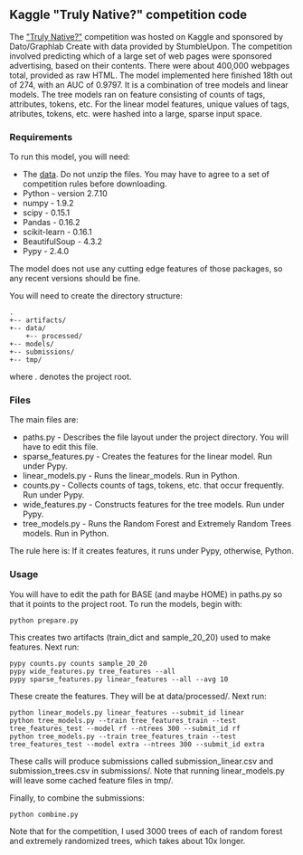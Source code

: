 ## Kaggle "Truly Native?" competition code

The ["Truly Native?"](https://www.kaggle.com/c/dato-native) 
competition was hosted on Kaggle and sponsored by Dato/Graphlab
Create with data provided by StumbleUpon. 
The competition involved predicting which of 
a large set of web pages were sponsored advertising, based on their contents. 
There were about 400,000 webpages total, provided as raw HTML.
The model implemented here finished 18th out of 274, with an AUC of 0.9797. 
It is a combination of tree models and linear models. 
The tree models ran on feature consisting of counts of tags, attributes, tokens, etc. 
For the linear model features, unique values of tags, atributes, tokens, etc. 
were hashed into a large, sparse input space.

### Requirements
To run this model, you will need:
*  The [data](https://www.kaggle.com/c/dato-native/data). Do not unzip the files.
You may have to agree to a set of competition rules before downloading.
*  Python - version 2.7.10 
*  numpy - 1.9.2
*  scipy - 0.15.1
*  Pandas - 0.16.2 
*  scikit-learn - 0.16.1
*  BeautifulSoup - 4.3.2   
*  Pypy - 2.4.0    

The model does not use any cutting edge features of those packages, 
so any recent versions should be fine.   

You will need to create the directory structure:
```
.
+-- artifacts/
+-- data/
    +-- processed/
+-- models/
+-- submissions/
+-- tmp/
```   
where . denotes the project root.

### Files
The main files are:   
 *  paths.py - Describes the file layout under the project directory. You will have to edit this file.
 *  sparse_features.py - Creates the features for the linear model. Run under Pypy.
 *  linear_models.py - Runs the linear_models. Run in Python.
 *  counts.py - Collects counts of tags, tokens, etc. that occur frequently. Run under Pypy.
 *  wide_features.py - Constructs features for the tree models. Run under Pypy.
 *  tree_models.py - Runs the Random Forest and Extremely Random Trees models. Run in Python.   

The rule here is: If it creates features, it runs under Pypy, otherwise, Python.   

### Usage

You will have to edit the path for BASE (and maybe HOME) in paths.py so 
that it points to the project root. To run the models, begin with:  
```
python prepare.py
```
This creates two artifacts (train_dict and sample_20_20) used to make features. Next run:
```
pypy counts.py counts sample_20_20
pypy wide_features.py tree_features --all
pypy sparse_features.py linear_features --all --avg 10
```
These create the features. They will be at data/processed/. Next run:
```
python linear_models.py linear_features --submit_id linear
python tree_models.py --train tree_features_train --test tree_features_test --model rf --ntrees 300 --submit_id rf
python tree_models.py --train tree_features_train --test tree_features_test --model extra --ntrees 300 --submit_id extra
```
These calls will produce submissions called submission_linear.csv and submission_trees.csv in 
submissions/.
Note that running linear_models.py will leave some cached feature files in tmp/.  

Finally, to combine the submissions:
```
python combine.py
```
Note that for the competition, I used 3000 trees of each of random forest and extremely 
randomized trees, which takes about 10x longer.





